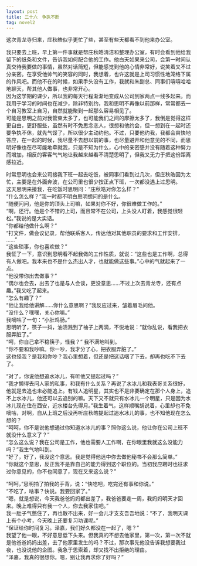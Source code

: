 ```yaml
---
layout: post
title: 二十六　争执不断
tag: novel2
---
```


这次青龙寺归来，庄秋皓似乎更忙了些，甚至有些天都看不到他来办公室。

我只要去上班，早上第一件事就是帮庄秋皓清洁和整理办公室，有时会看到他给我留下的纸条和文件，告诉我如何配合他的工作。他白天如果来公司，会第一时间认真交待我要做的事情，虽然对话简短，但能感觉到他的心情非常好，说笑着又不过分亲密。在享受他帅气的笑容的同时，我想着，也许这就是上司习惯性地笼络下属的作风吧。而他不在的时候，如果手头没有工作，我就和朱副总、同事们嘻嘻哈哈地聊天，帮其他人做事，也非常开心。<br />
因为这学期的课少，所以我的每天行程渐渐地变成从公司到家两点一线多起来。而我用于学习的时间也在减少，除非特别约，我和思明不再像以前那样，常常都去一个自习教室上自习，自然就能聚到一起那么容易相见了。<br />
可能是思明之前对我管束太多了，也可能我们之间的摩擦太多了，我倒是觉得这样更自由，更舒服些，虽然有时不免思念恋人，很想和他约会，但一想到在一起时还要争执不休，就先气馁了，所以很少主动约他。不过，只要他约我，我都会爽快地答应，在一起的时候，我尽量不去想以前的事，也尽量避开和他意见的不同，而思明好像也在尽可能地牵就我，只是不知为什么，心中的亲密感并没有随着这种努力而增加，相反的客客气气地让我越来越看不清楚思明了，但我又无力于把这份距离感拉近。

时常思明也会来公司接我下班一起去吃饭，被同事们看到过几次，但庄秋皓因为太忙，主要是在外面奔波，在公司里也很少按正点下班，一次都没遇上过思明。<br />
这天思明来接我，在吃饭时思明问：“庄秋皓对你怎么样？”<br />
“什么怎么样？”我一时都不明白思明想问的是什么。<br />
“随便问问，他是你的顶头上司嘛，如果对你不好，你很难做工作的。”<br />
“啊，还行。他是个不错的上司，而且常不在公司，上头没人盯着，我感觉很轻松。”我说的是大实话。<br />
“你都给他做什么啊？”<br />
“打文件，做会议记录，帮他联系客人，传达他对其他职员的要求和工作安排， ……”<br />
“这些琐事，你也喜欢做？”<br />
我怔了一下，意识到思明看不起我做的工作性质，就说：“这些也是工作啊，总得有人做吧。我本来也不是什么杰出人才，也就能做这些事。”心中的气就起来了一点。<br />
“他没带你出去做事？”<br />
“偶尔也会去，出去了也是与人会谈，更没意思……不过上次去青龙寺，还有点趣。”我又吃了起来。<br />
“怎么有趣了？”<br />
“他让我给他讲解……你什么意思啊？”我反应过来，皱着眉毛问他。<br />
“没什么？嘿嘿，关心你嘛。”<br />
我嘀咕了一句：“小肚鸡肠。”<br />
思明听了，筷子一抖，油渍溅到了袖子上两滴，不悦地说：“就你乱说，看我把衣服弄脏了。”<br />
“呵，你自己拿不稳筷子，怪我？” 我不满地叫到。<br />
“你不要和我吵嘛。你一吵，我才分了心，把衣服弄脏了。”<br />
这也怪我？是我和你吵？我心里想着，但还是把这话咽了下去，却再也吃不下去了。

“对了，你说他想追水冰儿，有听他又提起过吗？”<br />
“我才懒得去问人家的私事，和我有什么关系？再说了水冰儿和我表哥关系很好，他就是去追也未必能追上。有钱人追明星，其实也不是非要确定在那个人身上，追不上水冰儿，他还可以去追别的嘛。天下又不就只有水冰儿一个明星，只是因为水冰儿现在住在西安，近水楼台先得月。”我生着气，这样顺嘴胡说着，心里却也不免嘀咕，对啊，自从上班之后没再听庄秋皓提起过追水冰儿的事，也不知他现在怎么想的？<br />
“呵呵，你不是说他想通过你知道水冰儿的事？照你这么说，他让你在公司上班不就没什么意义了？”<br />
“怎么这么说？我在公司是工作，他也需要人工作啊，在你眼里我就这么没能力吗？”我生气地叫到。<br />
“好了，好了，我没这个意思。我是觉得他选中你去做他秘书不会那么简单。”<br />
“你就这个意思，反正我不是靠自己的能力得到这个职位的。当初我应聘时也征求过你意见的，你不也同意了，现在又来这么说？”

“呵呵，”思明拍了拍我的手背，说：“快吃吧，吃完还有事和你说。”<br />
“不吃了，啥事？快说。我要回家了。”<br />
“嗯，就是想说，今天我爸爸妈妈都出差了，我爸爸要走一周，我妈妈明天才回来。晚上难得只有我一个人，你去我家住吧。”<br />
我一肚子气憋住了，再也散不出来，好一会儿才支支吾吾地说：“不了，我明天课上有个小考，今天晚上还要复习功课呢。”<br />
“保证给你时间复习。泽嘉，我们好久都没在一起了，嗯？”<br />
我望了他一眼，不好意思低下头来。但我真的不想去他家里，第一次，第一次不就是他爸爸妈妈出差，去了他家里发生的吗？不过，那次事先他没告诉我想要我过夜，也没说他的企图。我急于思索着，却又找不出拒绝的理由。<br />
“泽嘉，我真的很想你。嗯，别让我再求你了好吗？”